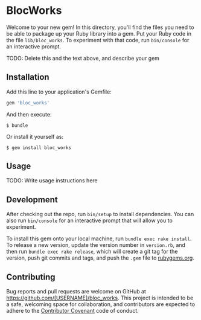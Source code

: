 # BlocWorks

Welcome to your new gem! In this directory, you'll find the files you need to be able to package up your Ruby library into a gem. Put your Ruby code in the file `lib/bloc_works`. To experiment with that code, run `bin/console` for an interactive prompt.

TODO: Delete this and the text above, and describe your gem

## Installation

Add this line to your application's Gemfile:

```ruby
gem 'bloc_works'
```

And then execute:

    $ bundle

Or install it yourself as:

    $ gem install bloc_works

## Usage

TODO: Write usage instructions here

## Development

After checking out the repo, run `bin/setup` to install dependencies. You can also run `bin/console` for an interactive prompt that will allow you to experiment.

To install this gem onto your local machine, run `bundle exec rake install`. To release a new version, update the version number in `version.rb`, and then run `bundle exec rake release`, which will create a git tag for the version, push git commits and tags, and push the `.gem` file to [rubygems.org](https://rubygems.org).

## Contributing

Bug reports and pull requests are welcome on GitHub at https://github.com/[USERNAME]/bloc_works. This project is intended to be a safe, welcoming space for collaboration, and contributors are expected to adhere to the [Contributor Covenant](http://contributor-covenant.org) code of conduct.

